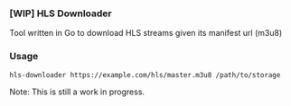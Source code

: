 ### [WIP] HLS Downloader
Tool written in Go to download HLS streams given its manifest url (m3u8)

### Usage
```
hls-downloader https://example.com/hls/master.m3u8 /path/to/storage
```

Note: This is still a work in progress.